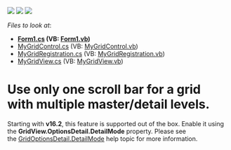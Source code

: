 <!-- default badges list -->
![](https://img.shields.io/endpoint?url=https://codecentral.devexpress.com/api/v1/VersionRange/128632666/16.2.2%2B)
[![](https://img.shields.io/badge/Open_in_DevExpress_Support_Center-FF7200?style=flat-square&logo=DevExpress&logoColor=white)](https://supportcenter.devexpress.com/ticket/details/E4376)
[![](https://img.shields.io/badge/📖_How_to_use_DevExpress_Examples-e9f6fc?style=flat-square)](https://docs.devexpress.com/GeneralInformation/403183)
<!-- default badges end -->
<!-- default file list -->
*Files to look at*:

* **[Form1.cs](./CS/Form1.cs) (VB: [Form1.vb](./VB/Form1.vb))**
* [MyGridControl.cs](./CS/GridControlDescendant/MyGridControl.cs) (VB: [MyGridControl.vb](./VB/GridControlDescendant/MyGridControl.vb))
* [MyGridRegistration.cs](./CS/GridControlDescendant/MyGridRegistration.cs) (VB: [MyGridRegistration.vb](./VB/GridControlDescendant/MyGridRegistration.vb))
* [MyGridView.cs](./CS/GridControlDescendant/MyGridView.cs) (VB: [MyGridView.vb](./VB/GridControlDescendant/MyGridView.vb))
<!-- default file list end -->
# Use only one scroll bar for a grid with multiple master/detail levels.


<p>Starting with <strong>v16.2</strong>, this feature is supported out of the box. Enable it using the <strong>GridView.OptionsDetail.DetailMode</strong> property. Please see the <a href="https://documentation.devexpress.com/#windowsforms/DevExpressXtraGridViewsGridGridOptionsDetail_DetailModetopic">GridOptionsDetail.DetailMode</a> help topic for more information.</p>
